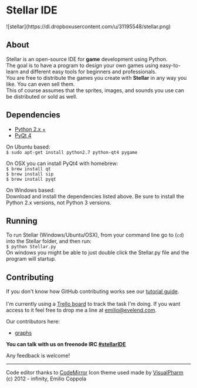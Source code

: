 <h1>Stellar IDE</h1>
![stellar](https://dl.dropboxusercontent.com/u/31195548/stellar.png)

## About
Stellar is an open-source IDE for <b>game</b> development using Python.<br/> 
The goal is to have a program to design your own games using easy-to-learn and different easy tools for beginners and professionals.<br/>
You are free to distribute the games you create with <b>Stellar</b> in any way you like. You can even sell them.<br/>
This of course assumes that the sprites, images, and sounds you use can be distributed or sold as well.

## 

## Dependencies
* [Python 2.x +](http://www.python.org/getit/)
* [PyQt 4](http://www.riverbankcomputing.com/software/pyqt/download) 

On Ubuntu based:<br>
`$ sudo apt-get install python2.7 python-qt4 pygame`

On OSX you can install PyQt4 with homebrew:<br>
`$ brew install qt`<br>
`$ brew install sip`<br>
`$ brew install pyqt`

On Windows based:<br>
Download and install the dependencies listed above. Be sure to install the Python 2.x versions, not Python 3 versions.

## Running
To run Stellar (Windows/Ubuntu/OSX), from your command line go to (`cd`) into the Stellar folder, and then run:<br>
`$ python Stellar.py`<br>
On windows you might be able to just double click the Stellar.py file and the program will startup.

## Contributing
If you don't know how GitHub contributing works see our [tutorial guide](http://stellar.evelend.com/howto).<br><br>
I'm currently using a [Trello board](https://trello.com/b/4EEb2pCB/stellar-development) to track the task I'm doing. If you want access to it feel free to drop me a line at emilio@evelend.com. 

Our contributors here:
* [graphs](https://github.com/Coppolaemilio/Stellar/graphs/contributors)

<b>You can talk with us on freenode IRC [#stellarIDE](http://webchat.freenode.net/?channels=stellaride)</b>

Any feedback is welcome!

---
Code editor thanks to [CodeMirror](http://codemirror.net/)
Icon theme used made by [VisualPharm](http://www.visualpharm.com)
(c) 2012 - infinity, Emilio Coppola
